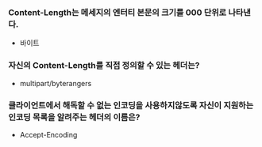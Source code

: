 ### Content-Length는 메세지의 엔터티 본문의 크기를 000 단위로 나타낸다.

- 바이트

### 자신의 Content-Length를 직접 정의할 수 있는 헤더는?

- multipart/byterangers

### 클라이언트에서 해독할 수 없는 인코딩을 사용하지않도록 자신이 지원하는 인코딩 목록을 알려주는 헤더의 이름은?

- Accept-Encoding
